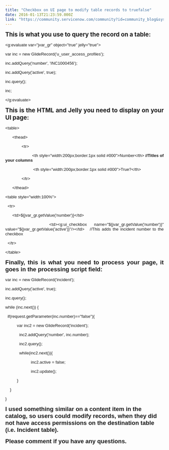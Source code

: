 ```yaml
---
title: "Checkbox on UI page to modify table records to truefalse"
date: 2016-01-13T21:23:59.000Z
link: "https://community.servicenow.com/community?id=community_blog&sys_id=774da229dbd0dbc01dcaf3231f9619e5"
---
```

<p style="text-align: justify;"><span style="font-size: 14pt;"><strong>This is what you use to query the record on a table:</strong></span></p><p style="text-align: justify;"></p><p style="text-align: justify;"><span style="font-size: 10pt; font-family: arial, helvetica, sans-serif;">&lt;g:evaluate var="jvar_gr" object="true" jelly="true"&gt;     </span></p><p style="text-align: justify;"><span style="font-size: 10pt; font-family: arial, helvetica, sans-serif;">var inc = new GlideRecord('u_user_access_profiles');</span></p><p style="text-align: justify;"><span style="font-size: 10pt; font-family: arial, helvetica, sans-serif;">inc.addQuery('number', 'INC1000456');</span></p><p style="text-align: justify;"><span style="font-size: 10pt; font-family: arial, helvetica, sans-serif;">inc.addQuery('active', true);</span></p><p style="text-align: justify;"><span style="font-size: 10pt; font-family: arial, helvetica, sans-serif;">inc.query();     </span></p><p style="text-align: justify;"><span style="font-size: 10pt; font-family: arial, helvetica, sans-serif;">inc;</span></p><p style="text-align: justify;"><span style="font-size: 10pt; font-family: arial, helvetica, sans-serif;">&lt;/g:evaluate&gt;</span></p><p style="text-align: justify;"></p><p style="text-align: justify;"><span style="font-size: 14pt;"><strong>This is the HTML and Jelly you need to display on your UI page:</strong></span></p><p style="text-align: justify;"><span style="font-family: arial, helvetica, sans-serif; font-size: 10pt;">&lt;table&gt;   </span></p><p style="text-align: justify;"><span style="font-family: arial, helvetica, sans-serif; font-size: 10pt;">       &lt;thead&gt;   </span></p><p style="text-align: justify;"><span style="font-family: arial, helvetica, sans-serif; font-size: 10pt;">               &lt;tr&gt;   </span></p><p style="text-align: justify;"><span style="font-family: arial, helvetica, sans-serif; font-size: 10pt;">                       &lt;th style="width:200px;border:1px solid #000"&gt;Number&lt;/th&gt; <strong>//Titles of your columns</strong></span></p><p style="text-align: justify;"><span style="font-family: arial, helvetica, sans-serif; font-size: 10pt;">                         &lt;th style="width:200px;border:1px solid #000"&gt;True?&lt;/th&gt; </span></p><p style="text-align: justify;"><span style="font-family: arial, helvetica, sans-serif; font-size: 10pt;">               &lt;/tr&gt;   </span></p><p style="text-align: justify;"><span style="font-family: arial, helvetica, sans-serif; font-size: 10pt;">       &lt;/thead&gt;</span></p><p style="text-align: justify;"><span style="font-family: arial, helvetica, sans-serif; font-size: 10pt;">&lt;table style="width:100%"&gt;</span></p><p style="text-align: justify;"><span style="font-family: arial, helvetica, sans-serif; font-size: 10pt;">   &lt;tr&gt;</span></p><p style="text-align: justify;"><span style="font-family: arial, helvetica, sans-serif; font-size: 10pt;">       &lt;td&gt;${jvar_gr.getValue('number')}&lt;/td&gt;   </span></p><p style="text-align: justify;"><span style="font-family: arial, helvetica, sans-serif; font-size: 10pt;">       &lt;td&gt;&lt;g:ui_checkbox name="${jvar_gr.getValue('number')}" value="${jvar_gr.getValue('active')}"/&gt;&lt;/td&gt;   //This adds the incident number to the checkbox</span></p><p style="text-align: justify;"><span style="font-family: arial, helvetica, sans-serif; font-size: 10pt;">   &lt;/tr&gt;</span></p><p style="text-align: justify;"><span style="font-family: arial, helvetica, sans-serif; font-size: 10pt;">&lt;/table&gt;</span></p><p style="text-align: justify;"></p><p style="text-align: justify;"><span style="font-family: arial, helvetica, sans-serif; font-size: 14pt;"><strong>Finally, this is what you need to process your page, it goes in the processing script field:</strong></span></p><p style="text-align: justify;"></p><p style="text-align: justify;"><span style="font-size: 10pt; font-family: arial, helvetica, sans-serif;">var inc = new GlideRecord('incident');</span></p><p style="text-align: justify;"><span style="font-size: 10pt; font-family: arial, helvetica, sans-serif;">inc.addQuery('active', true);</span></p><p style="text-align: justify;"><span style="font-size: 10pt; font-family: arial, helvetica, sans-serif;">inc.query();</span></p><p style="text-align: justify;"><span style="font-size: 10pt; font-family: arial, helvetica, sans-serif;">while (inc.next()) {</span></p><p style="text-align: justify;"><span style="font-size: 10pt; font-family: arial, helvetica, sans-serif;">   if(request.getParameter(inc.number)=="false"){</span></p><p style="text-align: justify;"><span style="font-size: 10pt; font-family: arial, helvetica, sans-serif;">           var inc2 = new GlideRecord('incident');</span></p><p style="text-align: justify;"><span style="font-size: 10pt; font-family: arial, helvetica, sans-serif;">             inc2.addQuery('number', inc.number);</span></p><p style="text-align: justify;"><span style="font-size: 10pt; font-family: arial, helvetica, sans-serif;">             inc2.query();</span></p><p style="text-align: justify;"><span style="font-size: 10pt; font-family: arial, helvetica, sans-serif;">             while(inc2.next()){</span></p><p style="text-align: justify;"><span style="font-size: 10pt; font-family: arial, helvetica, sans-serif;">                       inc2.active = false;</span></p><p style="text-align: justify;"><span style="font-size: 10pt; font-family: arial, helvetica, sans-serif;">                       inc2.update();</span></p><p style="text-align: justify;"><span style="font-size: 10pt; font-family: arial, helvetica, sans-serif;">           }</span></p><p style="text-align: justify;"><span style="font-size: 10pt; font-family: arial, helvetica, sans-serif;">     }</span></p><p style="text-align: justify;"><span style="font-size: 10pt; font-family: arial, helvetica, sans-serif;">}</span></p><p></p><p><span style="font-family: arial, helvetica, sans-serif; font-size: 14pt;"><strong>I used something similar on a content item in the catalog, so users could modify records, when they did not have access permissions on the destination table (i.e. Incident table).</strong></span></p><p></p><p><span style="font-family: arial, helvetica, sans-serif; font-size: 14pt;"><strong>Please comment if you have any questions.</strong></span></p>